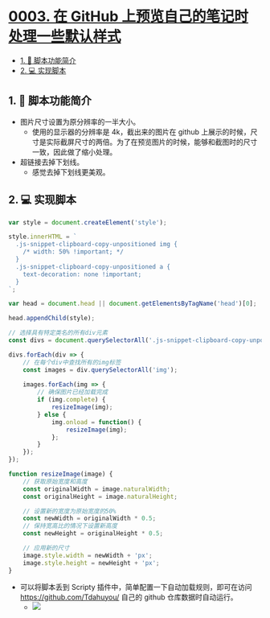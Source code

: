 # [0003. 在 GitHub 上预览自己的笔记时处理一些默认样式](https://github.com/Tdahuyou/TNotes.notes/tree/main/notes/0003.%20%E5%9C%A8%20GitHub%20%E4%B8%8A%E9%A2%84%E8%A7%88%E8%87%AA%E5%B7%B1%E7%9A%84%E7%AC%94%E8%AE%B0%E6%97%B6%E5%A4%84%E7%90%86%E4%B8%80%E4%BA%9B%E9%BB%98%E8%AE%A4%E6%A0%B7%E5%BC%8F)

<!-- region:toc -->

- [1. 📒 脚本功能简介](#1--脚本功能简介)
- [2. 💻 实现脚本](#2--实现脚本)

<!-- endregion:toc -->

## 1. 📒 脚本功能简介

- 图片尺寸设置为原分辨率的一半大小。
  - 使用的显示器的分辨率是 4k，截出来的图片在 github 上展示的时候，尺寸是实际截屏尺寸的两倍。为了在预览图片的时候，能够和截图时的尺寸一致，因此做了缩小处理。
- 超链接去掉下划线。
  - 感觉去掉下划线更美观。

## 2. 💻 实现脚本

```js
var style = document.createElement('style');

style.innerHTML = `
  .js-snippet-clipboard-copy-unpositioned img {
    /* width: 50% !important; */
  }
  .js-snippet-clipboard-copy-unpositioned a {
    text-decoration: none !important;
  }
`;

var head = document.head || document.getElementsByTagName('head')[0];

head.appendChild(style);

// 选择具有特定类名的所有div元素
const divs = document.querySelectorAll('.js-snippet-clipboard-copy-unpositioned');

divs.forEach(div => {
    // 在每个div中查找所有的img标签
    const images = div.querySelectorAll('img');
    
    images.forEach(img => {
        // 确保图片已经加载完成
        if (img.complete) {
            resizeImage(img);
        } else {
            img.onload = function() {
                resizeImage(img);
            };
        }
    });
});

function resizeImage(image) {
    // 获取原始宽度和高度
    const originalWidth = image.naturalWidth;
    const originalHeight = image.naturalHeight;

    // 设置新的宽度为原始宽度的50%
    const newWidth = originalWidth * 0.5;
    // 保持宽高比的情况下设置新高度
    const newHeight = originalHeight * 0.5;

    // 应用新的尺寸
    image.style.width = newWidth + 'px';
    image.style.height = newHeight + 'px';
}
```

- 可以将脚本丢到 Scripty 插件中，简单配置一下自动加载规则，即可在访问 https://github.com/Tdahuyou/ 自己的 github 仓库数据时自动运行。
  - ![](https://cdn.jsdelivr.net/gh/Tdahuyou/imgs@main/2024-11-29-23-07-30.png)
